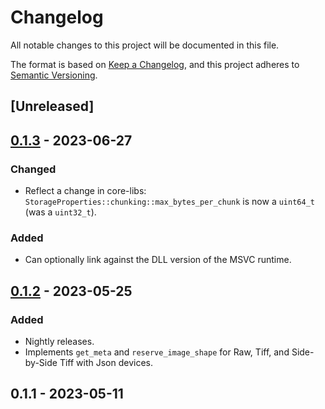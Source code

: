 # Changelog

All notable changes to this project will be documented in this file.

The format is based on [Keep a Changelog](https://keepachangelog.com/en/1.0.0/),
and this project adheres to [Semantic Versioning](https://semver.org/spec/v2.0.0.html).

## [Unreleased]

## [0.1.3](https://github.com/acquire-project/acquire-core-libs/compare/v0.1.2...v0.1.3) - 2023-06-27

### Changed

- Reflect a change in core-libs: `StorageProperties::chunking::max_bytes_per_chunk` is now a `uint64_t` (was
  a `uint32_t`).

### Added

- Can optionally link against the DLL version of the MSVC runtime. 

## [0.1.2](https://github.com/acquire-project/acquire-driver-common/compare/v0.1.1...v0.1.2) - 2023-05-25

### Added

- Nightly releases.
- Implements `get_meta` and `reserve_image_shape` for Raw, Tiff, and Side-by-Side Tiff with Json devices.

## 0.1.1 - 2023-05-11
